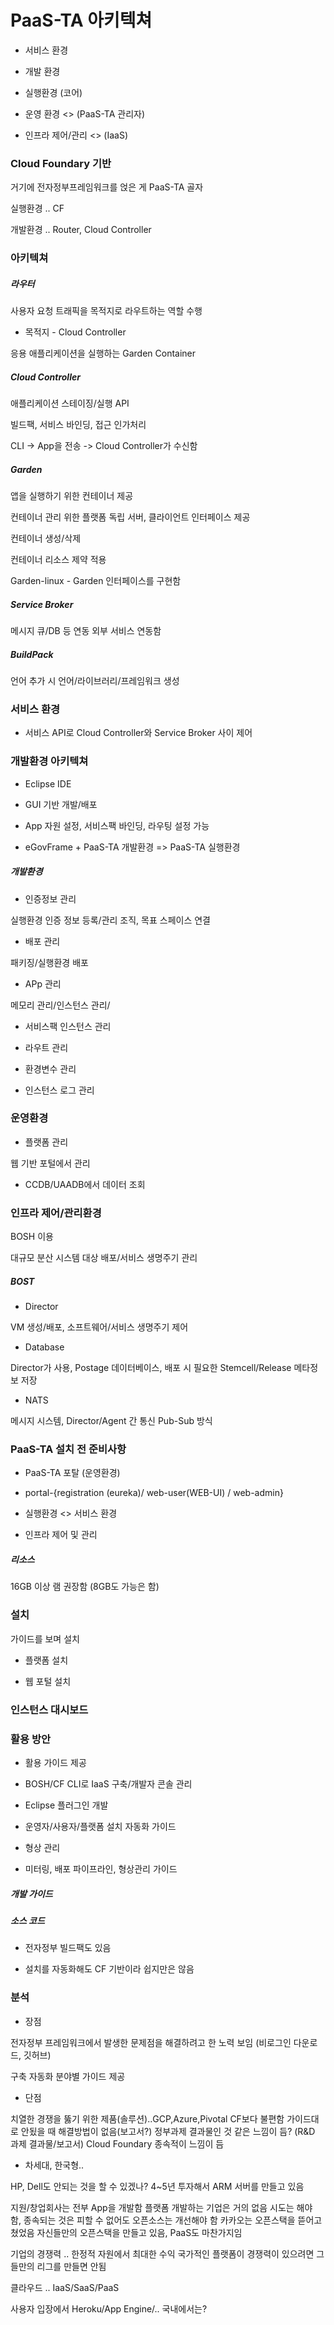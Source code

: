 # PaaS-TA 아키텍쳐

* 서비스 환경

* 개발 환경

* 실행환경 (코어)

* 운영 환경 <> (PaaS-TA 관리자)

* 인프라 제어/관리 <> (IaaS)

### Cloud Foundary 기반

거기에 전자정부프레임워크를 얹은 게 PaaS-TA 골자

실행환경 .. CF

개발환경 .. Router, Cloud Controller

### 아키텍쳐

##### 라우터

사용자 요청 트래픽을 목적지로 라우트하는 역할 수행

* 목적지 - Cloud Controller

응용 애플리케이션을 실행하는 Garden Container

##### Cloud Controller

애플리케이션 스테이징/실행 API

빌드팩, 서비스 바인딩, 접근 인가처리

CLI -> App을 전송 -> Cloud Controller가 수신함

##### Garden

앱을 실행하기 위한 컨테이너 제공

컨테이너 관리 위한 플랫폼 독립 서버, 클라이언트 인터페이스 제공

컨테이너 생성/삭제

컨테이너 리소스 제약 적용

Garden-linux - Garden 인터페이스를 구현함

##### Service Broker

메시지 큐/DB 등 연동 외부 서비스 연동함

##### BuildPack

언어 추가 시 언어/라이브러리/프레임워크 생성

### 서비스 환경

* 서비스 API로 Cloud Controller와 Service Broker 사이 제어

### 개발환경 아키텍쳐

* Eclipse IDE

* GUI 기반 개발/배포

* App 자원 설정, 서비스팩 바인딩, 라우팅 설정 가능

* eGovFrame + PaaS-TA 개발환경 => PaaS-TA 실행환경

##### 개발환경

* 인증정보 관리

실행환경 인증 정보 등록/관리 조직, 목표 스페이스 연결

* 배포 관리

패키징/실행환경 배포

* APp 관리

메모리 관리/인스턴스 관리/

* 서비스팩 인스턴스 관리

* 라우트 관리

* 환경변수 관리

* 인스턴스 로그 관리

### 운영환경

* 플랫폼 관리

웹 기반 포털에서 관리

* CCDB/UAADB에서 데이터 조회

### 인프라 제어/관리환경

BOSH 이용

대규모 분산 시스템 대상 배포/서비스 생명주기 관리

##### BOST

* Director

VM 생성/배포, 소프트웨어/서비스 생명주기 제어

* Database

Director가 사용, Postage 데이터베이스, 배포 시 필요한 Stemcell/Release 메타정보 저장

* NATS

메시지 시스템, Director/Agent 간 통신
Pub-Sub 방식

### PaaS-TA 설치 전 준비사항

* PaaS-TA 포탈 (운영환경)

* portal-{registration (eureka)/ web-user(WEB-UI) / web-admin}

* 실행환경 <> 서비스 환경

* 인프라 제어 및 관리

##### 리소스

16GB 이상 램 권장함 (8GB도 가능은 함)

### 설치

[](https://paas-ta.kr)

가이드를 보며 설치

* 플랫폼 설치

* 웹 포털 설치

### 인스턴스 대시보드

### 활용 방안

* 활용 가이드 제공

* BOSH/CF CLI로 IaaS 구축/개발자 콘솔 관리

* Eclipse 플러그인 개발

* 운영자/사용자/플랫폼 설치 자동화 가이드

* 형상 관리

* 미터링, 배포 파이프라인, 형상관리 가이드

##### 개발 가이드

##### 소스 코드

* 전자정부 빌드팩도 있음

* 설치를 자동화해도 CF 기반이라 쉽지만은 않음

### 분석

* 장점

전자정부 프레임워크에서 발생한 문제점을 해결하려고 한 노력 보임 (비로그인 다운로드, 깃허브)

구축 자동화
분야별 가이드 제공

* 단점

치열한 경쟁을 뚫기 위한 제품(솔루션)..GCP,Azure,Pivotal CF보다 불편함
가이드대로 안됬을 때 해결방법이 없음(보고서?)
정부과제 결과물인 것 같은 느낌이 듬? (R&D 과제 결과물/보고서)
Cloud Foundary 종속적이 느낌이 듬

* 차세대, 한국형..

HP, Dell도 안되는 것을 할 수 있겠나?
4~5년 투자해서 ARM 서버를 만들고 있음

지원/창업회사는 전부 App을 개발함
플랫폼 개발하는 기업은 거의 없음
시도는 해야 함, 종속되는 것은 피할 수 없어도 오픈소스는 개선해야 함
카카오는 오픈스택을 뜯어고쳤었음
자신들만의 오픈스택을 만들고 있음, PaaS도 마찬가지임

기업의 경쟁력 .. 한정적 자원에서 최대한 수익
국가적인 플랫폼이 경쟁력이 있으려면 그들만의 리그를 만들면 안됨

클라우드 .. IaaS/SaaS/PaaS

사용자 입장에서 Heroku/App Engine/..
국내에서는?
